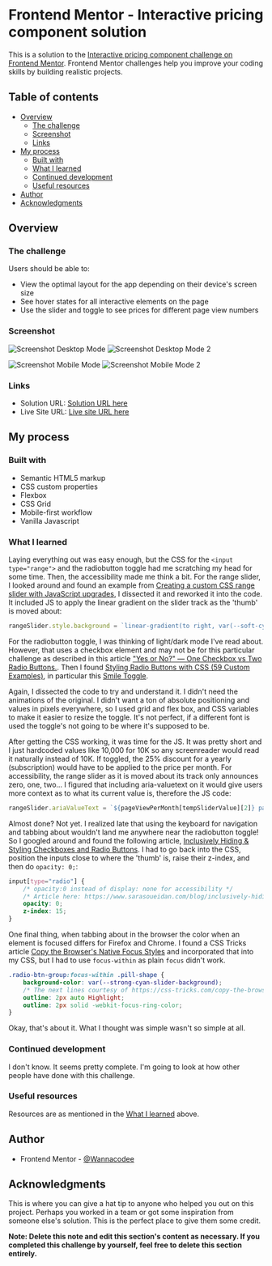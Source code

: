 # Frontend Mentor - Interactive pricing component solution

This is a solution to the [Interactive pricing component challenge on Frontend Mentor](https://www.frontendmentor.io/challenges/interactive-pricing-component-t0m8PIyY8). Frontend Mentor challenges help you improve your coding skills by building realistic projects. 

## Table of contents

- [Overview](#overview)
  - [The challenge](#the-challenge)
  - [Screenshot](#screenshot)
  - [Links](#links)
- [My process](#my-process)
  - [Built with](#built-with)
  - [What I learned](#what-i-learned)
  - [Continued development](#continued-development)
  - [Useful resources](#useful-resources)
- [Author](#author)
- [Acknowledgments](#acknowledgments)

## Overview

### The challenge

Users should be able to:

- View the optimal layout for the app depending on their device's screen size
- See hover states for all interactive elements on the page
- Use the slider and toggle to see prices for different page view numbers

### Screenshot

![Screenshot Desktop Mode](./Screenshot-desktop-mini-202309-17.png)
![Screenshot Desktop Mode 2](./Screenshot-desktop-mini2-202309-17.png)

![Screenshot Mobile Mode](./Screenshot-mobile-202309-17.png)
![Screenshot Mobile Mode 2](./Screenshot-mobile2-202309-17.png)

### Links

- Solution URL: [Solution URL here](https://github.com/kwngptrl/FEM-interactive-pricing-component-main)
- Live Site URL: [Live site URL here](https://kwngptrl.github.io/FEM-interactive-pricing-component-main/)

## My process

### Built with

- Semantic HTML5 markup
- CSS custom properties
- Flexbox
- CSS Grid
- Mobile-first workflow
- Vanilla Javascript


### What I learned

Laying everything out was easy enough, but the CSS for the `<input type="range">` and the radiobutton toggle had me scratching my head for some time. Then, the accessibility made me think a bit. For the range slider, I looked around and found an example from [Creating a custom CSS range slider with JavaScript upgrades](https://blog.logrocket.com/creating-custom-css-range-slider-javascript-upgrades/), I dissected it and reworked it into the code. It included JS to apply the linear gradient on the slider track as the 'thumb' is moved about:
```js
rangeSlider.style.background = `linear-gradient(to right, var(--soft-cyan-full-slider-bar) ${progress}%, var(--neutral-light-grayish-blue) ${progress}%)`;
```

For the radiobutton toggle, I was thinking of light/dark mode I've read about. However, that uses a checkbox element and may not be for this particular challenge as described in this article ["Yes or No?" — One Checkbox vs Two Radio Buttons.](https://www.sarasoueidan.com/blog/one-checkbox-or-two-radio-buttons/). Then I found [Styling Radio Buttons with CSS (59 Custom Examples)](https://www.sliderrevolution.com/resources/styling-radio-buttons/), in particular this [Smile Toggle](https://codepen.io/CameronFitzwilliam/pen/RxYbgg).

Again, I dissected the code to try and understand it. I didn't need the animations of the original. I didn't want a ton of absolute positioning and values in pixels everywhere, so I used grid and flex box, and CSS variables to make it easier to resize the toggle. It's not perfect, if a different font is used the toggle's not going to be where it's supposed to be.

After getting the CSS working, it was time for the JS. It was pretty short and I just hardcoded values like 10,000 for 10K so any screenreader would read it naturally instead of 10K. If toggled, the 25% discount for a yearly (subscription) would have to be applied to the price per month. For accessibility, the range slider as it is moved about its track only announces zero, one, two... I figured that including aria-valuetext on it would give users more context as to what its current value is, therefore the JS code:

```js
rangeSlider.ariaValueText = `${pageViewPerMonth[tempSliderValue][2]} pageviews for ${pageViewPerMonth[tempSliderValue][1] * selectedBilling} dollars per month`;
```

Almost done? Not yet. I realized late that using the keyboard for navigation and tabbing about wouldn't land me anywhere near the radiobutton toggle! So I googled around and found the following article, [Inclusively Hiding & Styling Checkboxes and Radio Buttons](https://www.sarasoueidan.com/blog/inclusively-hiding-and-styling-checkboxes-and-radio-buttons/). I had to go back into the CSS, position the inputs close to where the 'thumb' is, raise their z-index, and then do `opacity: 0;`:
```css
input[type="radio"] {
    /* opacity:0 instead of display: none for accessibility */
    /* Article here: https://www.sarasoueidan.com/blog/inclusively-hiding-and-styling-checkboxes-and-radio-buttons/ */
    opacity: 0;
    z-index: 15;
}
```
One final thing, when tabbing about in the browser the color when an element is focused differs for Firefox and Chrome. I found a CSS Tricks article [Copy the Browser's Native Focus Styles](https://css-tricks.com/copy-the-browsers-native-focus-styles/) and incorporated that into my CSS, but I had to use `focus-within` as plain `focus` didn't work.
```css
.radio-btn-group:focus-within .pill-shape {
    background-color: var(--strong-cyan-slider-background);
    /* The next lines courtesy of https://css-tricks.com/copy-the-browsers-native-focus-styles/ */
    outline: 2px auto Highlight;
    outline: 2px solid -webkit-focus-ring-color;
}
```

Okay, that's about it. What I thought was simple wasn't so simple at all.

### Continued development

I don't know. It seems pretty complete. I'm going to look at how other people have done with this challenge.

### Useful resources

Resources are as mentioned in the [What I learned](#what-i-learned) above.

## Author

- Frontend Mentor - [@Wannacodee](https://www.frontendmentor.io/profile/kwngptrl)

## Acknowledgments

This is where you can give a hat tip to anyone who helped you out on this project. Perhaps you worked in a team or got some inspiration from someone else's solution. This is the perfect place to give them some credit.

**Note: Delete this note and edit this section's content as necessary. If you completed this challenge by yourself, feel free to delete this section entirely.**
